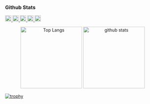 ### Github Stats
<p align="left">
  <a href="https://github.com/ooooose">
    <img height="20" src="https://komarev.com/ghpvc/?username=ooooose" />
  </a>
  <a href="https://github.com/ooooose">
    <img height="20" src="https://img.shields.io/github/followers/ooooose?label=follow&logo=github&style=flat" />
  </a>
  <a href="http://qiita.com/ooooose">
    <img height="20" src="https://qiita-badge.apiapi.app/yuuki_0524/posts.svg" />
  </a>
  <a href="http://qiita.com/ooooose">
    <img height="20" src="https://qiita-badge.apiapi.app/s/yuuki_0524/contributions.svg" />
  </a>
  <a href="https://zenn.dev/ooooose">
    <img height="20" src="https://badgen.org/img/zenn/ooooose/articles?style=plastic" />
  </a>
</p>

<p align="center"> 
  <img alt="Top Langs" height="200px" src="https://github-readme-stats.vercel.app/api?username=ooooose&theme=algolia" />
  <img alt="github stats" height="200px" src="https://github-readme-stats.vercel.app/api/top-langs/?username=ooooose&layout=compact&theme=algolia" />
</p>

[![trophy](https://github-profile-trophy.vercel.app/?username=ooooose)](https://github.com/ryo-ma/github-profile-trophy)

<!--
**ooooose/ooooose** is a ✨ _special_ ✨ repository because its `README.md` (this file) appears on your GitHub profile.

Here are some ideas to get you started:

- 🔭 I’m currently working on ...
- 🌱 I’m currently learning ...
- 👯 I’m looking to collaborate on ...
- 🤔 I’m looking for help with ...
- 💬 Ask me about ...
- 📫 How to reach me: ...
- 😄 Pronouns: ...
- ⚡ Fun fact: ...
-->
